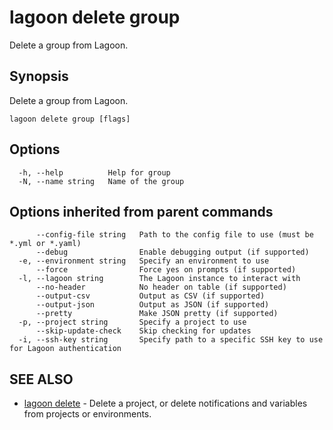 # lagoon delete group

Delete a group from Lagoon.

## Synopsis

Delete a group from Lagoon.

```text
lagoon delete group [flags]
```

## Options

```text
  -h, --help          Help for group
  -N, --name string   Name of the group
```

## Options inherited from parent commands

```text
      --config-file string   Path to the config file to use (must be *.yml or *.yaml)
      --debug                Enable debugging output (if supported)
  -e, --environment string   Specify an environment to use
      --force                Force yes on prompts (if supported)
  -l, --lagoon string        The Lagoon instance to interact with
      --no-header            No header on table (if supported)
      --output-csv           Output as CSV (if supported)
      --output-json          Output as JSON (if supported)
      --pretty               Make JSON pretty (if supported)
  -p, --project string       Specify a project to use
      --skip-update-check    Skip checking for updates
  -i, --ssh-key string       Specify path to a specific SSH key to use for Lagoon authentication
```

## SEE ALSO

* [lagoon delete](lagoon_delete.md)     - Delete a project, or delete notifications and variables from projects or environments.

